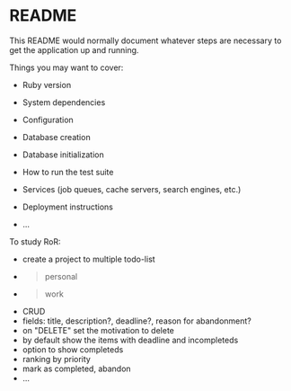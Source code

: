 # README

This README would normally document whatever steps are necessary to get the
application up and running.

Things you may want to cover:

* Ruby version

* System dependencies

* Configuration

* Database creation

* Database initialization

* How to run the test suite

* Services (job queues, cache servers, search engines, etc.)

* Deployment instructions

* ...

To study RoR:
- create a project to multiple todo-list
- > personal
- > work
- CRUD
- fields: title, description?, deadline?, reason for abandonment?
- on "DELETE" set the motivation to delete
- by default show the items with deadline and incompleteds
- option to show completeds
- ranking by priority
- mark as completed, abandon
- ...
